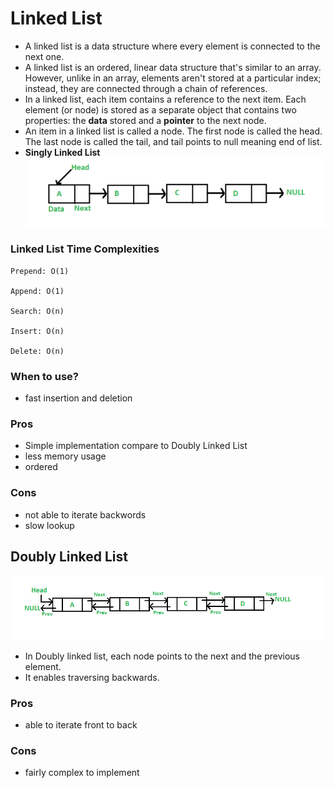 # Linked List
- A linked list is a data structure where every element is connected to the next one.
- A linked list is an ordered, linear data structure that's similar to an array. However, unlike in an array, elements aren't stored at a particular index; instead, they are connected through a chain of references. 
- In a linked list, each item contains a reference to the next item. Each element (or node) is stored as a separate object that contains two properties: the **data** stored and a **pointer** to the next node.
- An item in a linked list is called a node. The first node is called the head. The last node is called the tail, and tail points to null meaning end of list.
- **Singly Linked List** 
![Singly Linked List](singly-linked-list.png)

### **Linked List Time Complexities**
    Prepend: O(1)

    Append: O(1)

    Search: O(n)

    Insert: O(n)

    Delete: O(n)

### **When to use?**
- fast insertion and deletion

### **Pros**
- Simple implementation compare to Doubly Linked List
- less memory usage
- ordered

### **Cons**
- not able to iterate backwords
- slow lookup

## **Doubly Linked List** 
![Doubly Linked List](doubly-linked-list.png)
- In Doubly linked list, each node points to the next and the previous element.
- It enables traversing backwards.

### **Pros**
- able to iterate front to back

### **Cons**
- fairly complex to implement
